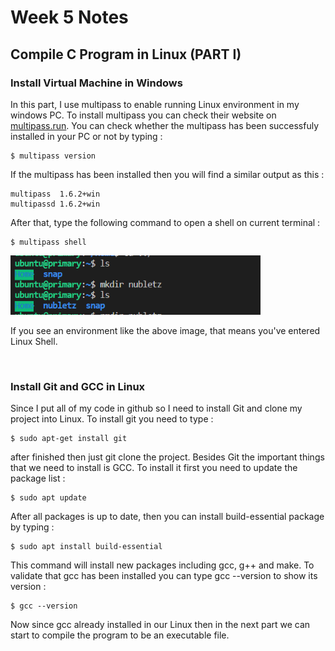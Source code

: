 # Week 5 Notes
## Compile C Program in Linux (PART I)
### Install Virtual Machine in Windows
In this part, I use multipass to enable running Linux environment in my windows PC. To install multipass you can check their website on [multipass.run](https://multipass.run/). You can check whether the multipass has been successfuly installed in your PC or not by typing :
```
$ multipass version
```
If the multipass has been installed then you will find a similar output as this :
```
multipass  1.6.2+win
multipassd 1.6.2+win
```
After that, type the following command to open a shell on current terminal :
```
$ multipass shell
```
<img src="LinuxEnvironment.PNG" alt="if code 1" title="if code 1" width="400" />

If you see an environment like the above image, that means you've entered Linux Shell.

<br>

### Install Git and GCC in Linux
Since I put all of my code in github so I need to install Git and clone my project into Linux. To install git you need to type :
```
$ sudo apt-get install git
```
after finished then just git clone the project. Besides Git the important things that we need to install is GCC. To install it first you need to update the package list :
```
$ sudo apt update
```
After all packages is up to date, then you can install build-essential package by typing :
```
$ sudo apt install build-essential
```
This command will install  new packages including gcc, g++ and make.
To validate that gcc has been installed you can type gcc --version to show its version :
```
$ gcc --version
```
Now since gcc already installed in our Linux then in the next part we can start to compile the program to be an executable file.